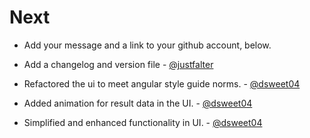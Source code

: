 Next
====

* Add your message and a link to your github account, below.

* Add a changelog and version file - [@justfalter](https://github.com/justfalter)
* Refactored the ui to meet angular style guide norms. - [@dsweet04](https://github.com/dsweet04)
* Added animation for result data in the UI. - [@dsweet04](https://github.com/dsweet04)
* Simplified and enhanced functionality in UI. - [@dsweet04](https://github.com/dsweet04)
